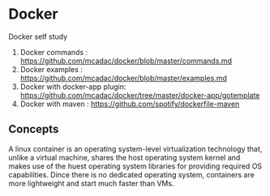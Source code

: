 # Docker
Docker self study

1.  Docker commands : https://github.com/mcadac/docker/blob/master/commands.md
2.  Docker examples : https://github.com/mcadac/docker/blob/master/examples.md
3.  Docker with docker-app plugin: https://github.com/mcadac/docker/tree/master/docker-app/gotemplate
4.  Docker with maven : https://github.com/spotify/dockerfile-maven

## Concepts

A linux container is an operating system-level virtualization technology that, unlike a virtual machine, shares the host operating system kernel and makes use of the huest operating system libraries for providing required OS capabilities. Dince there is no dedicated operating system, containers are more lightweight and start much faster than VMs.



